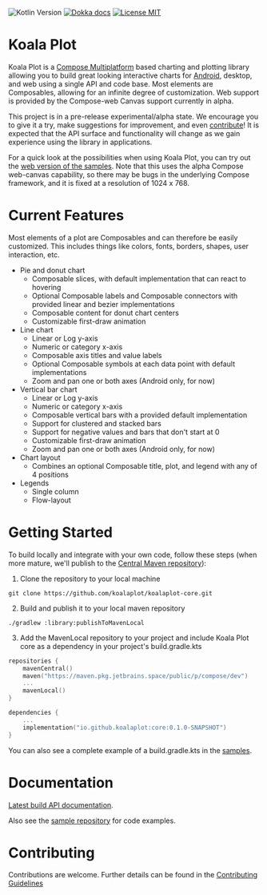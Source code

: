 ![Kotlin Version](https://img.shields.io/badge/Kotlin-1.7.0-orange)
[![Dokka docs](https://img.shields.io/badge/docs-dokka-278ec7)](http://KoalaPlot.github.io/koalaplot-core)
[![License MIT](https://img.shields.io/badge/license-MIT-278ec7.svg)](https://github.com/KoalaPlot/koalaplot-core/tree/main/LICENSE.txt)

# Koala Plot

Koala Plot is a [Compose Multiplatform](https://www.jetbrains.com/lp/compose-mpp/) based charting
and plotting library allowing you to build great looking interactive charts for
[Android](https://developer.android.com/jetpack/compose), desktop, and web using a single API and
code base. Most elements are Composables, allowing for an infinite degree of customization. Web support is provided by
the Compose-web Canvas support currently in alpha.

This project is in a pre-release experimental/alpha state. We encourage you to give it a try,
make suggestions for improvement, and
even [contribute](https://github.com/KoalaPlot/koalaplot-core/blob/main/CONTIBUTING.md)! It is expected that
the
API surface and functionality will change as we gain experience using the library in applications.

For a quick look at the possibilities when using Koala Plot, you can try out
the [web version of the samples](https://koalaplot.github.io/koalaplot-samples/index.html). Note that this uses the
alpha Compose web-canvas capability, so there may be bugs in the underlying Compose framework, and it is fixed at
a resolution of 1024 x 768.

# Current Features

Most elements of a plot are Composables and can therefore be easily customized. This
includes things like colors, fonts, borders, shapes, user interaction, etc.

* Pie and donut chart
    * Composable slices, with default implementation that can react to hovering
    * Optional Composable labels and Composable connectors with provided linear and bezier implementations
    * Composable content for donut chart centers
    * Customizable first-draw animation
* Line chart
    * Linear or Log y-axis
    * Numeric or category x-axis
    * Composable axis titles and value labels
    * Optional Composable symbols at each data point with default implementations
    * Zoom and pan one or both axes (Android only, for now)
* Vertical bar chart
    * Linear or Log y-axis
    * Numeric or category x-axis
    * Composable vertical bars with a provided default implementation
    * Support for clustered and stacked bars
    * Support for negative values and bars that don't start at 0
    * Customizable first-draw animation
    * Zoom and pan one or both axes (Android only, for now)
* Chart layout
    * Combines an optional Composable title, plot, and legend with any of 4 positions
* Legends
    * Single column
    * Flow-layout

# Getting Started

To build locally and integrate with your own code, follow these steps (when more mature, we'll publish to
the [Central Maven
repository](https://search.maven.org/)):

1. Clone the repository to your local machine

```shell
git clone https://github.com/koalaplot/koalaplot-core.git
```

2. Build and publish it to your local maven repository

```shell
./gradlew :library:publishToMavenLocal
```

3. Add the MavenLocal repository to your project and include Koala Plot core as a dependency in your project's
   build.gradle.kts

```kotlin
repositories {
    mavenCentral()
    maven("https://maven.pkg.jetbrains.space/public/p/compose/dev")
    ...
    mavenLocal()
}
```

```kotlin
dependencies {
    ...
    implementation("io.github.koalaplot:core:0.1.0-SNAPSHOT")
}
```

You can also see a complete example of a build.gradle.kts in
the [samples](https://koalaplot.github.io/koalaplot-core-samples).

# Documentation

[Latest build API documentation](https://koalaplot.github.io/koalaplot-core/api/0.1.0-SNAPSHOT).

Also see the [sample repository](https://github.com/koalaplot/koalaplot-core-samples) for code examples.

# Contributing

Contributions are welcome. Further details can be found in the
[Contributing Guidelines](https://github.com/KoalaPlot/koalaplot-core/blob/main/CONTIBUTING.md)


